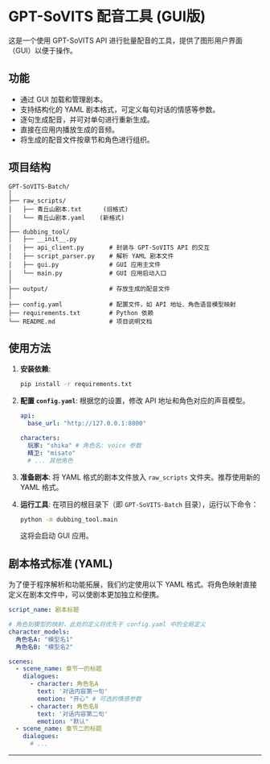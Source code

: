 # GPT-SoVITS 配音工具 (GUI版)

这是一个使用 GPT-SoVITS API 进行批量配音的工具，提供了图形用户界面（GUI）以便于操作。

## 功能

-   通过 GUI 加载和管理剧本。
-   支持结构化的 YAML 剧本格式，可定义每句对话的情感等参数。
-   逐句生成配音，并可对单句进行重新生成。
-   直接在应用内播放生成的音频。
-   将生成的配音文件按章节和角色进行组织。

## 项目结构

```
GPT-SoVITS-Batch/
│
├── raw_scripts/
│   ├── 青丘山剧本.txt      (旧格式)
│   └── 青丘山剧本.yaml    (新格式)
│
├── dubbing_tool/
│   ├── __init__.py
│   ├── api_client.py       # 封装与 GPT-SoVITS API 的交互
│   ├── script_parser.py    # 解析 YAML 剧本文件
│   ├── gui.py              # GUI 应用主文件
│   └── main.py             # GUI 应用启动入口
│
├── output/                 # 存放生成的配音文件
│
├── config.yaml             # 配置文件，如 API 地址、角色语音模型映射
├── requirements.txt        # Python 依赖
└── README.md               # 项目说明文档
```

## 使用方法

1.  **安装依赖**:
    ```bash
    pip install -r requirements.txt
    ```

2.  **配置 `config.yaml`**:
    根据您的设置，修改 API 地址和角色对应的声音模型。

    ```yaml
    api:
      base_url: "http://127.0.0.1:8000"
    
    characters:
      玩家: "shika" # 角色名: voice 参数
      精卫: "misato"
      # ... 其他角色
    ```

3.  **准备剧本**:
    将 YAML 格式的剧本文件放入 `raw_scripts` 文件夹。推荐使用新的 YAML 格式。

4.  **运行工具**:
    在项目的根目录下（即 `GPT-SoVITS-Batch` 目录），运行以下命令：
    ```bash
    python -m dubbing_tool.main
    ```
    这将会启动 GUI 应用。

## 剧本格式标准 (YAML)

为了便于程序解析和功能拓展，我们约定使用以下 YAML 格式。将角色映射直接定义在剧本文件中，可以使剧本更加独立和便携。

```yaml
script_name: 剧本标题

# 角色到模型的映射，此处的定义将优先于 config.yaml 中的全局定义
character_models:
  角色名A: "模型名1"
  角色名B: "模型名2"

scenes:
  - scene_name: 章节一的标题
    dialogues:
      - character: 角色名A
        text: '对话内容第一句'
        emotion: "开心" # 可选的情感参数
      - character: 角色名B
        text: '对话内容第二句'
        emotion: "默认"
  - scene_name: 章节二的标题
    dialogues:
      # ...
```
--- 